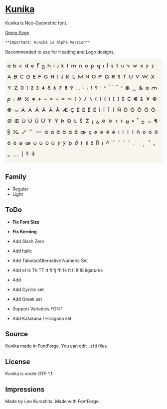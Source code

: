 # [Kunika](https://kurogedelic.github.io/Kunika/)
Kunika is Neo-Geometric font.

[Demo Page](https://kurogedelic.github.io/Kunika/)

```diff
**Important: Kunika is Alpha Version**
```

Recommended to use for Heading and Logo designs.

![Glyphs show case](docs/assets/kunika-showcase.png)

## Family
+ Regular
+ Light

## ToDo
+ **Fix Font Size**
+ **Fix Kerning**
+ Add Slash Zero
+ Add Italic
+ Add Tabular/Alternative Numeric Set
+ Add et ls Th TT tt fl fj fh fk ft ſl ſſ ſß ligatures
+ Add 

+ Add Cyrillic set
+ Add Greek set

+ Support Variables FONT
+ Add Katakana / Hiragana set

## Source
Kunika made in FontForge.
You can edit `.sfd` files.


## License
Kunika is under OTF 1.1.


## Impressions
Made by Leo Kuroshita.
Made with FontForge.
